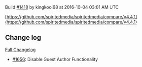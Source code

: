 Build [#1418](https://circleci.com/gh/spiritedmedia/spiritedmedia/1418) by kingkool68 at 2016-10-04 03:01 AM UTC

[https://github.com/spiritedmedia/spiritedmedia/compare/v4.4.1](https://github.com/spiritedmedia/spiritedmedia/compare/v4.4.1)
## Change log
[Full Changelog](https://github.com/spiritedmedia/spiritedmedia/compare/v4.4.0...v4.4.1)

 - [#1656](https://github.com/spiritedmedia/spiritedmedia/pull/1656): Disable Guest Author Functionality
